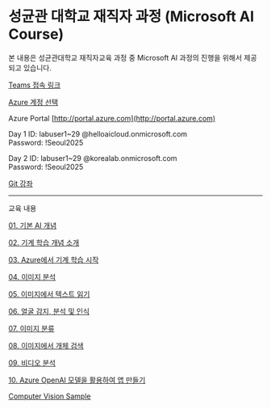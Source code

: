 # 성균관 대학교 재직자 과정 (Microsoft AI Course)

 본 내용은 성균관대학교 재직자교육 과정 중 Microsoft AI 과정의 진행을 위해서 제공되고 있습니다. 

[Teams 접속 링크](https://teams.microsoft.com/l/meetup-join/19%3ameeting_NDI2OWZkNmUtZmJhNi00MmIzLWIyYjItYjRhMWI4Zjc2MWI4%40thread.v2/0?context=%7b%22Tid%22%3a%2236f6edbe-3915-4bb5-a44e-429a8c49f163%22%2c%22Oid%22%3a%22ba41c978-b721-4839-99a8-16fa0ce48d55%22%7d)

[Azure 계정 선택](https://1drv.ms/x/c/e04dc3bec3161f8b/EZPD2jN3fwZAql1JHRm44o4BgzxkTYFXOLwReilMwSyHWw?e=W6eFCD)

Azure Portal [http://portal.azure.com](http://portal.azure.com)<br>

Day 1
ID: labuser1~29 @helloaicloud.onmicrosoft.com<br>
Password: !Seoul2025<br>

Day 2
ID: labuser1~29 @korealab.onmicrosoft.com<br>
Password: !Seoul2025<br>

[Git 강좌](https://youtu.be/JZJQ4_8XoPM?si=ky9eAUo3x39qWWpr)



---
교육 내용 

[01. 기본 AI 개념](https://learn.microsoft.com/ko-kr/training/modules/get-started-ai-fundamentals/?wt.mc_id=AZ-MVP-33796)

[02. 기계 학습 개념 소개](https://learn.microsoft.com/ko-kr/training/modules/fundamentals-machine-learning/?wt.mc_id=AZ-MVP-33796)

[03. Azure에서 기계 학습 시작](https://learn.microsoft.com/ko-kr/training/modules/design-machine-learning-model-training-solution/?wt.mc_id=AZ-MVP-33796)

[04. 이미지 분석](https://learn.microsoft.com/ko-kr/training/modules/analyze-images/?wt.mc_id=AZ-MVP-33796)

[05. 이미지에서 텍스트 읽기](https://learn.microsoft.com/ko-kr/training/modules/read-text-images-documents-with-computer-vision-service/?wt.mc_id=AZ-MVP-33796)

[06. 얼굴 감지, 분석 및 인식](https://learn.microsoft.com/ko-kr/training/modules/detect-analyze-recognize-faces/?wt.mc_id=AZ-MVP-33796)

[07. 이미지 분류](https://learn.microsoft.com/ko-kr/training/modules/classify-images/?wt.mc_id=AZ-MVP-33796)

[08. 이미지에서 개체 검색](https://learn.microsoft.com/ko-kr/training/modules/detect-objects-images/?wt.mc_id=AZ-MVP-33796)

[09. 비디오 분석](https://learn.microsoft.com/ko-kr/training/modules/analyze-video/?wt.mc_id=AZ-MVP-33796)

[10. Azure OpenAI 모델을 활용하여 앱 만들기](https://learn.microsoft.com/ko-kr/training/modules/utilize-azure-openai-model-create-app/)

[Computer Vision Sample](./ComputerVision/)